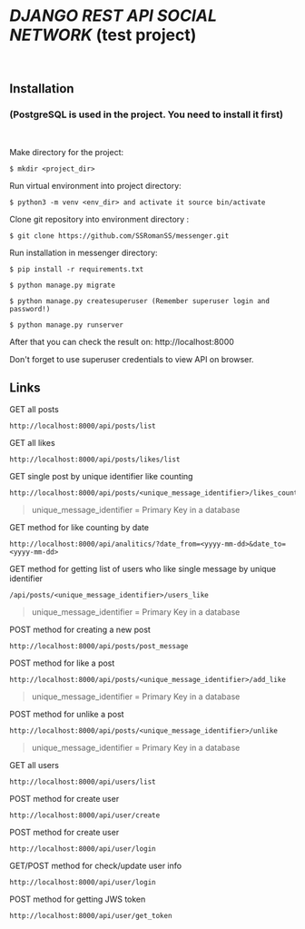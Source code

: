 # *DJANGO REST API SOCIAL NETWORK* (test project)
<br />

## Installation
### (PostgreSQL is used in the project. You need to install it first)
<br/>

Make directory for the project:
```
$ mkdir <project_dir>
```
Run virtual environment into project directory:
```
$ python3 -m venv <env_dir> and activate it source bin/activate
```
Clone git repository into environment directory :
```
$ git clone https://github.com/SSRomanSS/messenger.git
```
Run installation in messenger directory:
```
$ pip install -r requirements.txt
```
```
$ python manage.py migrate
```
```
$ python manage.py createsuperuser (Remember superuser login and password!)
```
```
$ python manage.py runserver
```
After that you can check the result on: http://localhost:8000

Don't forget to use superuser credentials to view API on browser.

## Links
GET all posts 
```
http://localhost:8000/api/posts/list
```
GET all likes
```
http://localhost:8000/api/posts/likes/list
```
GET single post by unique identifier like counting
```
http://localhost:8000/api/posts/<unique_message_identifier>/likes_count
```
> unique_message_identifier = Primary Key in a database

GET method for like counting by date
```
http://localhost:8000/api/analitics/?date_from=<yyyy-mm-dd>&date_to=<yyyy-mm-dd>
```
GET method for getting list of users who like single message by unique identifier
```
/api/posts/<unique_message_identifier>/users_like
```
> unique_message_identifier = Primary Key in a database

POST method for creating a new post
```
http://localhost:8000/api/posts/post_message
```
POST method for like a post
```
http://localhost:8000/api/posts/<unique_message_identifier>/add_like
```
> unique_message_identifier = Primary Key in a database

POST method for unlike a post
```
http://localhost:8000/api/posts/<unique_message_identifier>/unlike
```
> unique_message_identifier = Primary Key in a database

GET all users 
```
http://localhost:8000/api/users/list
```
POST method for create user
```
http://localhost:8000/api/user/create
```
POST method for create user
```
http://localhost:8000/api/user/login
```
GET/POST method for check/update user info
```
http://localhost:8000/api/user/login
```
POST method for getting JWS token
```
http://localhost:8000/api/user/get_token
```



















